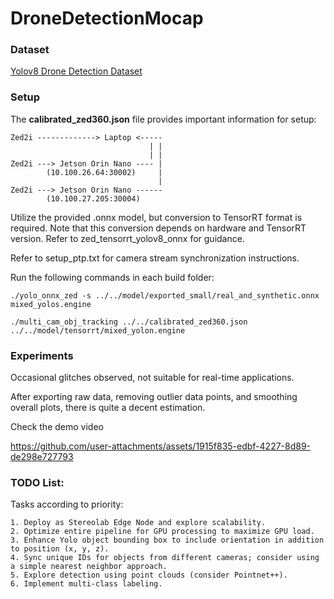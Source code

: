 # DroneDetectionMocap

### Dataset

[Yolov8 Drone Detection Dataset](https://universe.roboflow.com/uosmxcirg-ddicd/dronedetection-9ep5q)

### Setup

The **calibrated_zed360.json** file provides important information for setup:

```
Zed2i -------------> Laptop <-----          
                               | |
                               | |
Zed2i ---> Jetson Orin Nano ---- |
        (10.100.26.64:30002)     |
                                 |
Zed2i ---> Jetson Orin Nano ------
        (10.100.27.205:30004)
```

Utilize the provided .onnx model, but conversion to TensorRT format is required. Note that this conversion depends on hardware and TensorRT version. Refer to zed_tensorrt_yolov8_onnx for guidance.

Refer to setup_ptp.txt for camera stream synchronization instructions.

Run the following commands in each build folder:


```
./yolo_onnx_zed -s ../../model/exported_small/real_and_synthetic.onnx mixed_yolos.engine

./multi_cam_obj_tracking ../../calibrated_zed360.json ../../model/tensorrt/mixed_yolon.engine 
```

### Experiments

Occasional glitches observed, not suitable for real-time applications.

After exporting raw data, removing outlier data points, and smoothing overall plots, there is quite a decent estimation.

Check the demo video

https://github.com/user-attachments/assets/1915f835-edbf-4227-8d89-de298e727793


### TODO List:

Tasks according to priority:

    1. Deploy as Stereolab Edge Node and explore scalability.
    2. Optimize entire pipeline for GPU processing to maximize GPU load.
    3. Enhance Yolo object bounding box to include orientation in addition to position (x, y, z).
    4. Sync unique IDs for objects from different cameras; consider using a simple nearest neighbor approach.
    5. Explore detection using point clouds (consider Pointnet++).
    6. Implement multi-class labeling.
